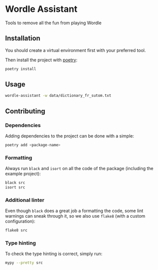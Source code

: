 # Wordle Assistant

Tools to remove all the fun from playing Wordle

## Installation

You should create a virtual environment first with your preferred tool.

Then install the project with [poetry](https://python-poetry.org/):

```bash
poetry install
```

## Usage

```bash
wordle-assistant -w data/dictionary_fr_sutom.txt
```

## Contributing

### Dependencies

Adding dependencies to the project can be done with a simple:

```bash
poetry add <package-name>
```

### Formatting

Always run `black` and `isort` on all the code of the package (including the example project):

```bash
black src
isort src
```

### Additional linter

Even though `black` does a great job a formatting the code, some lint warnings can sneak through it, so
we also use `flake8` (with a custom configuration):

```bash
flake8 src
```

### Type hinting

To check the type hinting is correct, simply run:

```bash
mypy --pretty src
```
